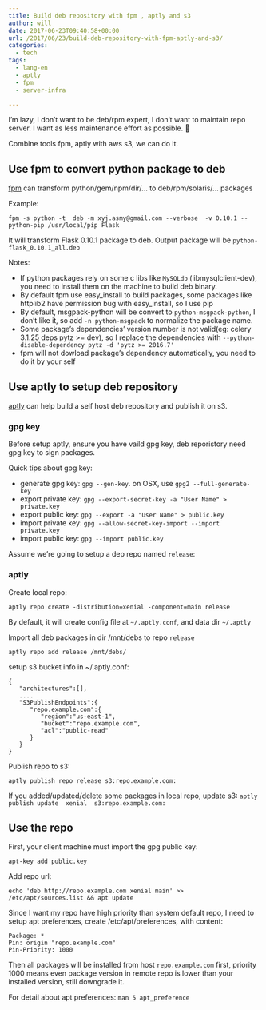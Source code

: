 ```yaml
---
title: Build deb repository with fpm , aptly and s3
author: will
date: 2017-06-23T09:40:58+00:00
url: /2017/06/23/build-deb-repository-with-fpm-aptly-and-s3/
categories:
  - tech
tags:
  - lang-en
  - aptly
  - fpm
  - server-infra

---
```

I&#8217;m lazy, I don&#8217;t want to be deb/rpm expert, I don&#8217;t want to maintain repo server. I want as less maintenance effort as possible. 🙂

Combine tools fpm, aptly with aws s3, we can do it.

## Use fpm to convert python package to deb

[fpm][1] can transform python/gem/npm/dir/&#8230; to deb/rpm/solaris/&#8230; packages

Example:

    fpm -s python -t  deb -m xyj.asmy@gmail.com --verbose  -v 0.10.1 --python-pip /usr/local/pip Flask
    

It will transform Flask 0.10.1 package to deb. Output package will be `python-flask_0.10.1_all.deb`

Notes:

  * If python packages rely on some c libs like `MySQLdb` (libmysqlclient-dev), you need to install them on the machine to build deb binary.
  * By default fpm use easy\_install to build packages, some packages like httplib2 have permission bug with easy\_install, so I use pip 
  * By default, msgpack-python will be convert to `python-msgpack-python`, I don&#8217;t like it, so add `-n python-msgpack` to normalize the package name.
  * Some package&#8217;s dependencies&#8217; version number is not valid(eg: celery 3.1.25 deps pytz >= dev), so I replace the dependencies with `--python-disable-dependency pytz -d 'pytz >= 2016.7'`
  * fpm will not dowload package&#8217;s dependency automatically, you need to do it by your self

## Use aptly to setup deb repository

[aptly][2] can help build a self host deb repository and publish it on s3.

### gpg key

Before setup aptly, ensure you have vaild gpg key, deb reporistory need gpg key to sign packages.

Quick tips about gpg key:

  * generate gpg key: `gpg --gen-key`. on OSX, use `gpg2 --full-generate-key`
  * export private key: `gpg --export-secret-key -a "User Name" > private.key`
  * export public key: `gpg --export -a "User Name" > public.key`
  * import private key: `gpg --allow-secret-key-import --import private.key`
  * import public key: `gpg --import public.key`

Assume we&#8217;re going to setup a dep repo named `release`:

### aptly

Create local repo:

`aptly repo create -distribution=xenial -component=main release`

By default, it will create config file at `~/.aptly.conf`, and data dir `~/.aptly`

Import all deb packages in dir /mnt/debs to repo `release`

`aptly repo add release /mnt/debs/`

setup s3 bucket info in ~/.aptly.conf:

    {
       "architectures":[],
       ....
       "S3PublishEndpoints":{
          "repo.example.com":{
             "region":"us-east-1",
             "bucket":"repo.example.com",
             "acl":"public-read"
          }
       }
    }
    

Publish repo to s3:

`aptly publish repo release s3:repo.example.com:`

If you added/updated/delete some packages in local repo, update s3: `aptly publish update  xenial  s3:repo.example.com:`

## Use the repo

First, your client machine must import the gpg public key:

`apt-key add public.key`

Add repo url:

`echo 'deb http://repo.example.com xenial main' >> /etc/apt/sources.list && apt update`

Since I want my repo have high priority than system default repo, I need to setup apt preferences, create /etc/apt/preferences, with content:

    Package: *
    Pin: origin "repo.example.com"
    Pin-Priority: 1000
    

Then all packages will be installed from host `repo.example.com` first, priority 1000 means even package version in remote repo is lower than your installed version, still downgrade it.

For detail about apt preferences: `man 5 apt_preference`

 [1]: https://fpm.readthedocs.io/en/latest/
 [2]: https://www.aptly.info/
